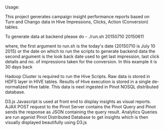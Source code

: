 Usage:

This project generates campaign insight performance reports based on Turn and Chango data in Hive Impressions, Clicks, Action (Conversion) tables.

To generate data at backend please do -
./run.sh 20150710 20150611

where,
the first argument to run.sh is the today's date (20150710 is July 10 2015) or the date on which to run the scripts to generate backend data 
the second argument is the look back date used to get last impression, last click details and no. of impressions taken for the conversion. In this example it is 30 days back

Hadoop Cluster is required to run the Hive Scripts. Raw data is stored in HDFS layer in HIVE tables. Results of Hive execution is stored in a single de-normalized Hive table. This data is next ingested in Pinot NOSQL distributed database.

D3.js Javascript is used at front end to display insights as visual reports. AJAX POST request to the Pinot Server contains the Pinot Query and Pinot sends the response as JSON containing the query result. Analytics Queries are run aganist Pinot Distributed Database to get insights which is then visually displayed beautifully using D3.js
